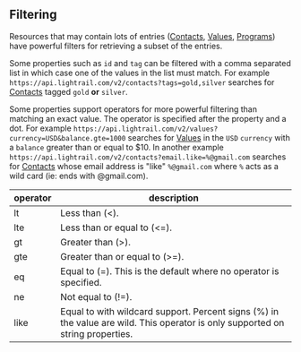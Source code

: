 ## Filtering

Resources that may contain lots of entries ([Contacts](#reference/0/contacts/list-contacts), [Values](#reference/0/values/list-values), [Programs](#reference/0/programs/list-programs)) have powerful filters for retrieving a subset of the entries.

Some properties such as `id` and `tag` can be filtered with a comma separated list in which case one of the values in the list must match.  For example `https://api.lightrail.com/v2/contacts?tags=gold,silver` searches for [Contacts](#reference/0/contacts/list-contacts) tagged `gold` **or** `silver`. 

Some properties support operators for more powerful filtering than matching an exact value.  The operator is specified after the property and a dot.  For example `https://api.lightrail.com/v2/values?currency=USD&balance.gte=1000` searches for [Values](#reference/0/values/list-values) in the `USD` `currency` with a `balance` greater than or equal to $10.  In another example `https://api.lightrail.com/v2/contacts?email.like=%@gmail.com` searches for [Contacts](#reference/0/contacts/list-contacts) whose email address is "like" `%@gmail.com` where `%` acts as a wild card (ie: ends with @gmail.com).

| operator | description |
|----------|-------------|
| lt       | Less than (&lt;). |
| lte      | Less than or equal to (&lt;=). |
| gt       | Greater than (&gt;). |
| gte      | Greater than or equal to (&gt;=). |
| eq       | Equal to (=).  This is the default where no operator is specified. |
| ne       | Not equal to (!=). |
| like     | Equal to with wildcard support.  Percent signs (%) in the value are wild.  This operator is only supported on string properties. |

